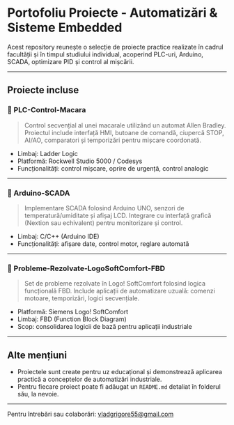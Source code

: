 # Portofoliu Proiecte - Automatizări & Sisteme Embedded

Acest repository reunește o selecție de proiecte practice realizate în cadrul facultății și în timpul studiului individual, acoperind PLC-uri, Arduino, SCADA, optimizare PID și control al mișcării.

---

## Proiecte incluse

### 🔸 PLC-Control-Macara
> Control secvențial al unei macarale utilizând un automat Allen Bradley. Proiectul include interfață HMI, butoane de comandă, ciupercă STOP, AI/AO, comparatori și temporizări pentru mișcare coordonată.

- Limbaj: Ladder Logic
- Platformă: Rockwell Studio 5000 / Codesys
- Funcționalități: control mișcare, oprire de urgență, control analogic

---

### 🔸 Arduino-SCADA
> Implementare SCADA folosind Arduino UNO, senzori de temperatură/umiditate și afișaj LCD. Integrare cu interfață grafică (Nextion sau echivalent) pentru monitorizare și control.

- Limbaj: C/C++ (Arduino IDE)
- Funcționalități: afișare date, control motor, reglare automată

---

### 🔸 Probleme-Rezolvate-LogoSoftComfort-FBD
> Set de probleme rezolvate în Logo! SoftComfort folosind logica funcțională FBD. Include aplicații de automatizare uzuală: comenzi motoare, temporizări, logici secvențiale.

- Platformă: Siemens Logo! SoftComfort
- Limbaj: FBD (Function Block Diagram)
- Scop: consolidarea logicii de bază pentru aplicații industriale

---

## Alte mențiuni

- Proiectele sunt create pentru uz educațional și demonstrează aplicarea practică a conceptelor de automatizări industriale.
- Pentru fiecare proiect poate fi adăugat un `README.md` detaliat în folderul său, la nevoie.

---

 Pentru întrebări sau colaborări: [vladgrigore55@gmail.com](mailto:vladgrigore55@gmail.com)
